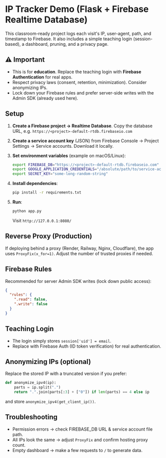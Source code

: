 # IP Tracker Demo (Flask + Firebase Realtime Database)

This classroom-ready project logs each visit's IP, user-agent, path, and timestamp to Firebase.
It also includes a simple teaching login (session-based), a dashboard, pruning, and a privacy page.

## ⚠️ Important
- This is for **education**. Replace the teaching login with **Firebase Authentication** for real apps.
- Respect privacy laws (consent, retention, minimization). Consider anonymizing IPs.
- Lock down your Firebase rules and prefer server-side writes with the Admin SDK (already used here).

## Setup

1. **Create a Firebase project → Realtime Database**. Copy the database URL, e.g.
   `https://<project>-default-rtdb.firebaseio.com`

2. **Create a service account key** (JSON) from Firebase Console → Project Settings → Service accounts.
   Download it locally.

3. **Set environment variables** (example on macOS/Linux):
   ```bash
   export FIREBASE_DB="https://<project>-default-rtdb.firebaseio.com"
   export GOOGLE_APPLICATION_CREDENTIALS="/absolute/path/to/service-account.json"
   export SECRET_KEY="some-long-random-string"
   ```

4. **Install dependencies**:
   ```bash
   pip install -r requirements.txt
   ```

5. **Run**:
   ```bash
   python app.py
   ```
   Visit `http://127.0.0.1:8080/`

## Reverse Proxy (Production)
If deploying behind a proxy (Render, Railway, Nginx, Cloudflare), the app uses `ProxyFix(x_for=1)`.
Adjust the number of trusted proxies if needed.

## Firebase Rules
Recommended for server Admin SDK writes (lock down public access):
```json
{
  "rules": {
    ".read": false,
    ".write": false
  }
}
```

## Teaching Login
- The login simply stores `session['uid'] = email`.
- Replace with Firebase Auth (ID token verification) for real authentication.

## Anonymizing IPs (optional)
Replace the stored IP with a truncated version if you prefer:
```python
def anonymize_ipv4(ip):
    parts = ip.split(".")
    return ".".join(parts[:3] + ["0"]) if len(parts) == 4 else ip
```
and store `anonymize_ipv4(get_client_ip())`.

## Troubleshooting
- Permission errors → check FIREBASE_DB URL & service account file path.
- All IPs look the same → adjust `ProxyFix` and confirm hosting proxy count.
- Empty dashboard → make a few requests to `/` to generate data.
